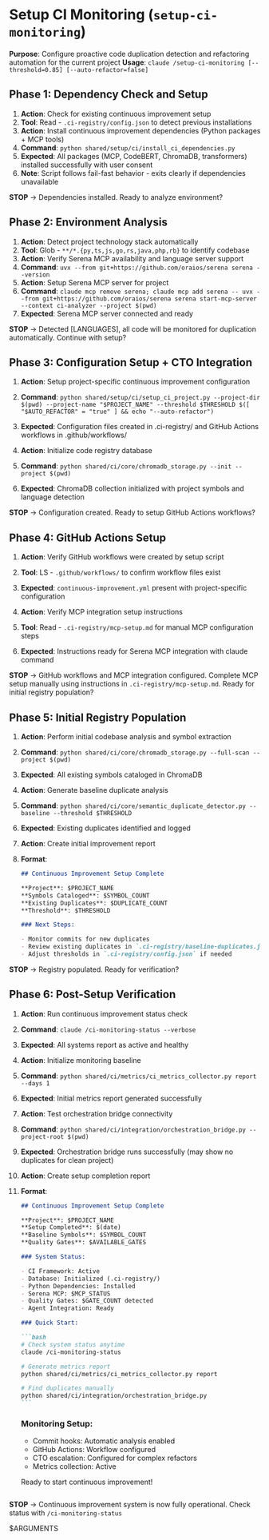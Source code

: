 # Setup CI Monitoring (`setup-ci-monitoring`)

**Purpose**: Configure proactive code duplication detection and refactoring automation for the current project
**Usage**: `claude /setup-ci-monitoring [--threshold=0.85] [--auto-refactor=false]`

## Phase 1: Dependency Check and Setup

1. **Action**: Check for existing continuous improvement setup
2. **Tool**: Read - `.ci-registry/config.json` to detect previous installations
3. **Action**: Install continuous improvement dependencies (Python packages + MCP tools)
4. **Command**: `python shared/setup/ci/install_ci_dependencies.py`
5. **Expected**: All packages (MCP, CodeBERT, ChromaDB, transformers) installed successfully with user consent
6. **Note**: Script follows fail-fast behavior - exits clearly if dependencies unavailable

**STOP** → Dependencies installed. Ready to analyze environment?

## Phase 2: Environment Analysis

1. **Action**: Detect project technology stack automatically
2. **Tool**: Glob - `**/*.{py,ts,js,go,rs,java,php,rb}` to identify codebase
3. **Action**: Verify Serena MCP availability and language server support
4. **Command**: `uvx --from git+https://github.com/oraios/serena serena --version`
5. **Action**: Setup Serena MCP server for project
6. **Command**: `claude mcp remove serena; claude mcp add serena -- uvx --from git+https://github.com/oraios/serena serena start-mcp-server --context ci-analyzer --project $(pwd)`
7. **Expected**: Serena MCP server connected and ready

**STOP** → Detected [LANGUAGES], all code will be monitored for duplication automatically. Continue with setup?

## Phase 3: Configuration Setup + CTO Integration

1. **Action**: Setup project-specific continuous improvement configuration
2. **Command**: `python shared/setup/ci/setup_ci_project.py --project-dir $(pwd) --project-name "$PROJECT_NAME" --threshold $THRESHOLD $([ "$AUTO_REFACTOR" = "true" ] && echo "--auto-refactor")`
3. **Expected**: Configuration files created in .ci-registry/ and GitHub Actions workflows in .github/workflows/

4. **Action**: Initialize code registry database
5. **Command**: `python shared/ci/core/chromadb_storage.py --init --project $(pwd)`
6. **Expected**: ChromaDB collection initialized with project symbols and language detection

**STOP** → Configuration created. Ready to setup GitHub Actions workflows?

## Phase 4: GitHub Actions Setup

1. **Action**: Verify GitHub workflows were created by setup script
2. **Tool**: LS - `.github/workflows/` to confirm workflow files exist
3. **Expected**: `continuous-improvement.yml` present with project-specific configuration

4. **Action**: Verify MCP integration setup instructions
5. **Tool**: Read - `.ci-registry/mcp-setup.md` for manual MCP configuration steps
6. **Expected**: Instructions ready for Serena MCP integration with claude command

**STOP** → GitHub workflows and MCP integration configured. Complete MCP setup manually using instructions in `.ci-registry/mcp-setup.md`. Ready for initial registry population?

## Phase 5: Initial Registry Population

1. **Action**: Perform initial codebase analysis and symbol extraction
2. **Command**: `python shared/ci/core/chromadb_storage.py --full-scan --project $(pwd)`
3. **Expected**: All existing symbols cataloged in ChromaDB

4. **Action**: Generate baseline duplicate analysis
5. **Command**: `python shared/ci/core/semantic_duplicate_detector.py --baseline --threshold $THRESHOLD`
6. **Expected**: Existing duplicates identified and logged

7. **Action**: Create initial improvement report
8. **Format**:

   ```markdown
   ## Continuous Improvement Setup Complete

   **Project**: $PROJECT_NAME
   **Symbols Cataloged**: $SYMBOL_COUNT
   **Existing Duplicates**: $DUPLICATE_COUNT
   **Threshold**: $THRESHOLD

   ### Next Steps:

   - Monitor commits for new duplicates
   - Review existing duplicates in `.ci-registry/baseline-duplicates.json`
   - Adjust thresholds in `.ci-registry/config.json` if needed
   ```

**STOP** → Registry populated. Ready for verification?

## Phase 6: Post-Setup Verification

1. **Action**: Run continuous improvement status check
2. **Command**: `claude /ci-monitoring-status --verbose`
3. **Expected**: All systems report as active and healthy

4. **Action**: Initialize monitoring baseline
5. **Command**: `python shared/ci/metrics/ci_metrics_collector.py report --days 1`
6. **Expected**: Initial metrics report generated successfully

7. **Action**: Test orchestration bridge connectivity
8. **Command**: `python shared/ci/integration/orchestration_bridge.py --project-root $(pwd)`
9. **Expected**: Orchestration bridge runs successfully (may show no duplicates for clean project)

10. **Action**: Create setup completion report
11. **Format**:

    ````markdown
    ## Continuous Improvement Setup Complete

    **Project**: $PROJECT_NAME
    **Setup Completed**: $(date)
    **Baseline Symbols**: $SYMBOL_COUNT
    **Quality Gates**: $AVAILABLE_GATES

    ### System Status:

    - CI Framework: Active
    - Database: Initialized (.ci-registry/)
    - Python Dependencies: Installed
    - Serena MCP: $MCP_STATUS
    - Quality Gates: $GATE_COUNT detected
    - Agent Integration: Ready

    ### Quick Start:

    ```bash
    # Check system status anytime
    claude /ci-monitoring-status

    # Generate metrics report
    python shared/ci/metrics/ci_metrics_collector.py report

    # Find duplicates manually
    python shared/ci/integration/orchestration_bridge.py
    ```
    ````

    ### Monitoring Setup:

    - Commit hooks: Automatic analysis enabled
    - GitHub Actions: Workflow configured
    - CTO escalation: Configured for complex refactors
    - Metrics collection: Active

    Ready to start continuous improvement!

    ```

    ```

**STOP** → Continuous improvement system is now fully operational. Check status with `/ci-monitoring-status`

$ARGUMENTS

